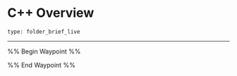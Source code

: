 # C++ Overview
 
```ccard
type: folder_brief_live
```
 
---

%% Begin Waypoint %%


%% End Waypoint %%